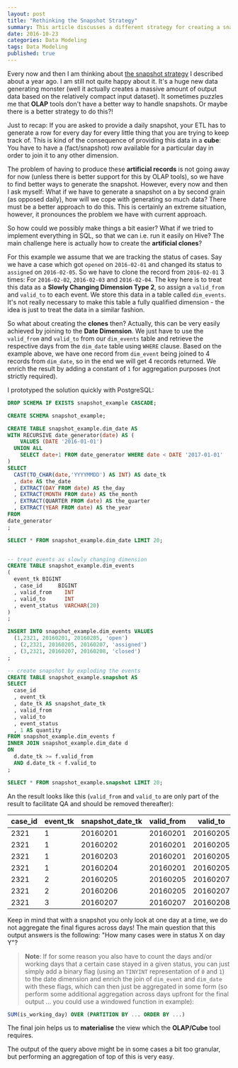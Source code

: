 ```yaml
---
layout: post
title: "Rethinking the Snapshot Strategy"
summary: This article discusses a different strategy for creating a snapshot
date: 2016-10-23
categories: Data Modeling
tags: Data Modeling
published: true
--- 
```


Every now and then I am thinking about [the snapshot strategy](/data-modeling/2015/07/27/Events-and-Snapshot.html) I described about a year ago. I am still not quite happy about it. It's a huge new data generating monster (well it actually creates a massive amount of output data based on the relatively compact input dataset). It sometimes puzzles me that **OLAP** tools don't have a better way to handle snapshots. Or maybe there is a better strategy to do this?!

Just to recap: If you are asked to provide a daily snapshot, your ETL has to generate a row for every day for every little thing that you are trying to keep  track of. This is kind of the consequence of providing this data in a **cube**: You have to have a (fact/snapshot) row available for a particular day in order to join it to any other dimension.

The problem of having to produce these **artificial records** is not going away for now (unless there is better support for this by OLAP tools), so we have to find better ways to generate the snapshot. However, every now and then I ask myself: What if we have to generate a snapshot on a by second grain (as opposed daily), how will we cope with generating so much data? There must be a better approach to do this. This is certainly an extreme situation, however, it pronounces the problem we have with current approach.

So how could we possibly make things a bit easier? What if we tried to implement everything in SQL, so that we can i.e. run it easily on Hive? The main challenge here is actually how to create the **artificial clones**? 

For this example we assume that we are tracking the status of cases. Say we have a case which got `opened` on `2016-02-01` and changed its status to `assigned` on `2016-02-05`. So we have to clone the record from `2016-02-01` 3 times: For `2016-02-02`, `2016-02-03` and `2016-02-04`. The key here is to treat this data as a **Slowly Changing Dimension Type 2**, so assign a `valid_from` and `valid_to` to each event. We store this data in a table called `dim_events`. It's not really necessary to make this table a fully qualified dimension - the idea is just to treat the data in a similar fashion. 

So what about creating the **clones** then? Actually, this can be very easily achieved by joining to the **Date Dimension**. We just have to use the `valid_from` and `valid_to` from our `dim_events` table and retrieve the respective days from the `dim_date` table using `WHERE` clause. Based on the example above, we have one record from `dim_event` being joined to 4 records from `dim_date`, so in the end we will get 4 records returned. We enrich the result by adding a constant of `1` for aggregation purposes (not strictly required). 

I prototyped the solution quickly with PostgreSQL:

```sql
DROP SCHEMA IF EXISTS snapshot_example CASCADE;

CREATE SCHEMA snapshot_example;

CREATE TABLE snapshot_example.dim_date AS
WITH RECURSIVE date_generator(date) AS (
    VALUES (DATE '2016-01-01')
  UNION ALL
    SELECT date+1 FROM date_generator WHERE date < DATE '2017-01-01'
)
SELECT 
  CAST(TO_CHAR(date,'YYYYMMDD') AS INT) AS date_tk
  , date AS the_date 
  , EXTRACT(DAY FROM date) AS the_day
  , EXTRACT(MONTH FROM date) AS the_month
  , EXTRACT(QUARTER FROM date) AS the_quarter
  , EXTRACT(YEAR FROM date) AS the_year
FROM 
date_generator
;

SELECT * FROM snapshot_example.dim_date LIMIT 20;


-- treat events as slowly changing dimension
CREATE TABLE snapshot_example.dim_events
(
  event_tk BIGINT
  , case_id     BIGINT
  , valid_from    INT
  , valid_to      INT
  , event_status  VARCHAR(20)
)
;

INSERT INTO snapshot_example.dim_events VALUES
  (1,2321, 20160201, 20160205, 'open')
  , (2,2321, 20160205, 20160207, 'assigned')
  , (3,2321, 20160207, 20160208, 'closed')
;

-- create snapshot by exploding the events
CREATE TABLE snapshot_example.snapshot AS
SELECT
  case_id
  , event_tk
  , date_tk AS snapshot_date_tk
  , valid_from
  , valid_to
  , event_status
  , 1 AS quantity
FROM snapshot_example.dim_events f
INNER JOIN snapshot_example.dim_date d
ON
  d.date_tk >= f.valid_from
  AND d.date_tk < f.valid_to
;

SELECT * FROM snapshot_example.snapshot LIMIT 20;
```

An the result looks like this (`valid_from` and `valid_to` are only part of the result to facilitate QA and should be removed thereafter):

case_id | event_tk | snapshot_date_tk | valid_from | valid_to | event_status | quantity
----|----|----|----|----|----|----
2321 | 1 | 20160201 | 20160201 | 20160205 | open | 1
2321 | 1 | 20160202 | 20160201 | 20160205 | open | 1
2321 | 1 | 20160203 | 20160201 | 20160205 | open | 1
2321 | 1 | 20160204 | 20160201 | 20160205 | open | 1
2321 | 2 | 20160205 | 20160205 | 20160207 | assigned | 1
2321 | 2 | 20160206 | 20160205 | 20160207 | assigned | 1
2321 | 3 | 20160207 | 20160207 | 20160208 | closed | 1

Keep in mind that with a snapshot you only look at one day at a time, we do not aggregate the final figures across days! The main question that this output answers is the following: "How many cases were in status X on day Y"?

> **Note**: If for some reason you also have to count the days and/or working days that a certain case stayed in a given status, you can just simply add a binary flag (using an `TINYINT` representation of `0` and `1`) to the date dimension and enrich the join of `dim_event` and `dim_date` with these flags, which can then just be aggregated in some form (so perform some additional aggregation across days upfront for the final output ... you could use a windowed function in example):


```sql
SUM(is_working_day) OVER (PARTITION BY ... ORDER BY ...)
```

The final join helps us to **materialise** the view which the **OLAP/Cube** tool requires. 

The output of the query above might be in some cases a bit too granular, but performing an aggregation of top of this is very easy.


